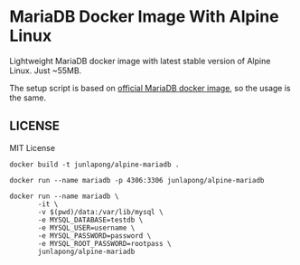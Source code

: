 MariaDB Docker Image With Alpine Linux
======================================

Lightweight MariaDB docker image with latest stable version of Alpine Linux. Just ~55MB.

The setup script is based on [official MariaDB docker image](https://hub.docker.com/_/mariadb/), so the usage is the same.

## LICENSE

MIT License

```
docker build -t junlapong/alpine-mariadb .

docker run --name mariadb -p 4306:3306 junlapong/alpine-mariadb

docker run --name mariadb \
       -it \
       -v $(pwd)/data:/var/lib/mysql \
       -e MYSQL_DATABASE=testdb \
       -e MYSQL_USER=username \
       -e MYSQL_PASSWORD=password \
       -e MYSQL_ROOT_PASSWORD=rootpass \
       junlapong/alpine-mariadb
```